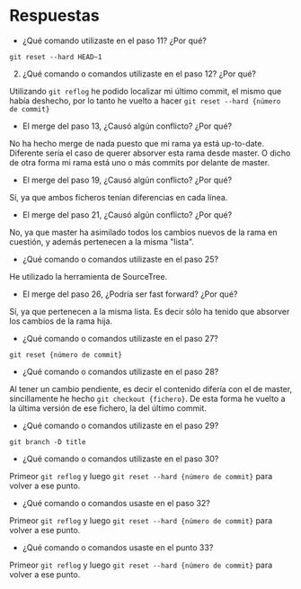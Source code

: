 # Respuestas

- ¿Qué comando utilizaste en el paso 11? ¿Por qué?

`git reset --hard HEAD~1`

2. ¿Qué comando o comandos utilizaste en el paso 12? ¿Por qué?

Utilizando `git reflog` he podido localizar mi último commit, el mismo que había deshecho, por lo tanto he vuelto a hacer `git reset --hard {número de commit}`

- El merge del paso 13, ¿Causó algún conflicto? ¿Por qué?

No ha hecho merge de nada puesto que mi rama ya está up-to-date. Diferente sería el caso de querer absorver esta rama desde master. O dicho de otra forma mi rama está uno o más commits por delante de master.

- El merge del paso 19, ¿Causó algún conflicto? ¿Por qué?

Sí, ya que ambos ficheros tenían diferencias en cada línea.

- El merge del paso 21, ¿Causó algún conflicto? ¿Por qué?

No, ya que master ha asimilado todos los cambios nuevos de la rama en cuestión, y además pertenecen a la misma "lista".

- ¿Qué comando o comandos utilizaste en el paso 25?

He utilizado la herramienta de SourceTree.

- El merge del paso 26, ¿Podría ser fast forward? ¿Por qué?

Sí, ya que pertenecen a la misma lista. Es decir sólo ha tenido que absorver los cambios de la rama hija.

- ¿Qué comando o comandos utilizaste en el paso 27?

`git reset {número de commit}`

- ¿Qué comando o comandos utilizaste en el paso 28?

Al tener un cambio pendiente, es decir el contenido difería con el de master, sincillamente he hecho `git checkout {fichero}`. De esta forma he vuelto a la última versión de ese fichero, la del último commit.

- ¿Qué comando o comandos utilizaste en el paso 29? 

`git branch -D title`

- ¿Qué comando o comandos utilizaste en el paso 30? 

Primeor `git reflog` y luego `git reset --hard {número de commit}` para volver a ese punto.

- ¿Qué comando o comandos usaste en el paso 32?

Primeor `git reflog` y luego `git reset --hard {número de commit}` para volver a ese punto.

- ¿Qué comando o comandos usaste en el punto 33?

Primeor `git reflog` y luego `git reset --hard {número de commit}` para volver a ese punto.
